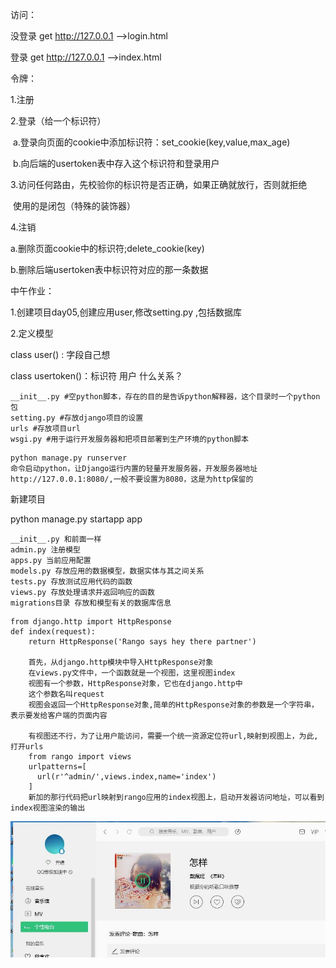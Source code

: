 访问：

没登录 get http://127.0.0.1 -->login.html

登录 get http://127.0.0.1 -->index.html

令牌：

1.注册

2.登录（给一个标识符）

​	a.登录向页面的cookie中添加标识符：set_cookie(key,value,max_age)

​	b.向后端的usertoken表中存入这个标识符和登录用户

3.访问任何路由，先校验你的标识符是否正确，如果正确就放行，否则就拒绝

​	使用的是闭包（特殊的装饰器）

4.注销

a.删除页面cookie中的标识符;delete_cookie(key)

b.删除后端usertoken表中标识符对应的那一条数据



中午作业：

1.创建项目day05,创建应用user,修改setting.py ,包括数据库

2.定义模型

class user() : 字段自己想

class usertoken()：标识符 用户 什么关系？



```
__init__.py #空python脚本，存在的目的是告诉python解释器，这个目录时一个python包
setting.py #存放django项目的设置
urls #存放项目url
wsgi.py #用于运行开发服务器和把项目部署到生产环境的python脚本
```

```
python manage.py runserver
命令启动python，让Django运行内置的轻量开发服务器，开发服务器地址http://127.0.0.1:8080/,一般不要设置为8080，这是为http保留的
```

新建项目

python manage.py startapp app

```
__init__.py 和前面一样
admin.py 注册模型
apps.py 当前应用配置
models.py 存放应用的数据模型，数据实体与其之间关系
tests.py 存放测试应用代码的函数
views.py 存放处理请求并返回响应的函数
migrations目录 存放和模型有关的数据库信息

```

```
from django.http import HttpResponse
def index(request):
	return HttpResponse('Rango says hey there partner')
	
	首先，从django.http模块中导入HttpResponse对象
	在views.py文件中，一个函数就是一个视图，这里视图index
	视图有一个参数，HttpResponse对象，它也在django.http中
	这个参数名叫request
	视图会返回一个HttpResponse对象,简单的HttpResponse对象的参数是一个字符串，表示要发给客户端的页面内容
	
	有视图还不行，为了让用户能访问，需要一个统一资源定位符url,映射到视图上，为此,打开urls
	from rango import views
	urlpatterns=[
      url(r'^admin/',views.index,name='index')
	]
	新加的那行代码把url映射到rango应用的index视图上，启动开发器访问地址，可以看到index视图渲染的输出
```



![a](.\image\a.jpg)



























